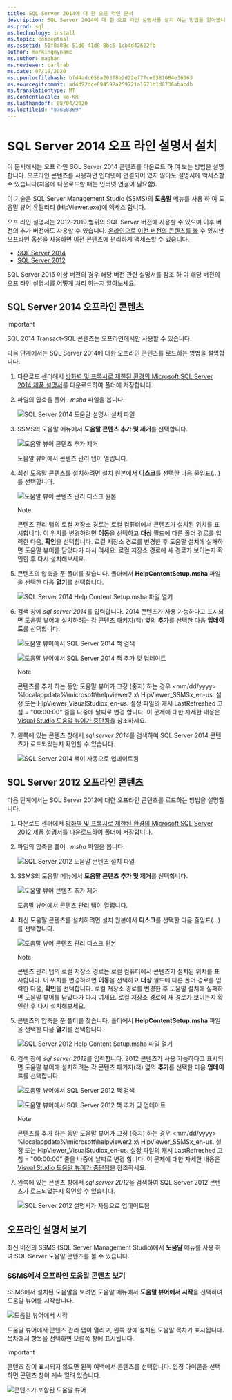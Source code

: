 ```yaml
---
title: SQL Server 2014에 대 한 오프 라인 문서
description: SQL Server 2014에 대 한 오프 라인 설명서를 설치 하는 방법을 알아봅니다. SSMS(SQL Server Management Studio)를 사용하여 오프라인 콘텐츠를 볼 수 있습니다.
ms.prod: sql
ms.technology: install
ms.topic: conceptual
ms.assetid: 51f8a08c-51d0-41d8-8bc5-1cb4d42622fb
author: markingmyname
ms.author: maghan
ms.reviewer: carlrab
ms.date: 07/19/2020
ms.openlocfilehash: bfd4adc658a203f8e2d22ef77ce0381084e36363
ms.sourcegitcommit: ad4d92dce894592a259721a1571b1d8736abacdb
ms.translationtype: MT
ms.contentlocale: ko-KR
ms.lasthandoff: 08/04/2020
ms.locfileid: "87650369"
---
```

# <a name="install-sql-server-2014-offline-documentation"></a>SQL Server 2014 오프 라인 설명서 설치

이 문서에서는 오프 라인 SQL Server 2014 콘텐츠를 다운로드 하 여 보는 방법을 설명 합니다. 오프라인 콘텐츠를 사용하면 인터넷에 연결되어 있지 않아도 설명서에 액세스할 수 있습니다(처음에 다운로드할 때는 인터넷 연결이 필요함).

이 기술은 SQL Server Management Studio (SSMS)의 **도움말** 메뉴를 사용 하 여 도움말 뷰어 유틸리티 (HlpViewer.exe)에 액세스 합니다.

오프 라인 설명서는 2012-2019 범위의 SQL Server 버전에 사용할 수 있으며 이후 버전의 추가 버전에도 사용할 수 있습니다. [온라인으로 이전 버전의 콘텐츠를 볼](https://docs.microsoft.com/previous-versions/sql/) 수 있지만 오프라인 옵션을 사용하면 이전 콘텐츠에 편리하게 액세스할 수 있습니다.

- [SQL Server 2014](#sql-server-2014-offline-content)
- [SQL Server 2012](#sql-server-2012-offline-content)

SQL Server 2016 이상 버전의 경우 해당 버전 관련 설명서를 참조 하 여 해당 버전의 오프 라인 설명서를 어떻게 처리 하는지 알아보세요.

## <a name="sql-server-2014-offline-content"></a>SQL Server 2014 오프라인 콘텐츠

> [!IMPORTANT]
> SQL 2014 Transact-SQL 콘텐츠는 오프라인에서만 사용할 수 있습니다.

다음 단계에서는 SQL Server 2014에 대한 오프라인 콘텐츠를 로드하는 방법을 설명합니다.

1. 다운로드 센터에서 [방화벽 및 프록시로 제한된 환경의 Microsoft SQL Server 2014 제품 설명서](https://www.microsoft.com/download/details.aspx?id=42557)를 다운로드하여 폴더에 저장합니다.

2. 파일의 압축을 풀어 *. msha* 파일을 봅니다.

   ![SQL Server 2014 도움말 설명서 설치 파일](../sql-server/media/sql-server-offline-documentation/sql-2014-help-content-setup-msha.png)

3. SSMS의 도움말 메뉴에서 **도움말 콘텐츠 추가 및 제거**를 선택합니다.

   ![도움말 뷰어 콘텐츠 추가 제거](../sql-server/media/sql-server-offline-documentation/add-remove-content.png)

   도움말 뷰어에서 콘텐츠 관리 탭이 열립니다.

4. 최신 도움말 콘텐츠를 설치하려면 설치 원본에서 **디스크**를 선택한 다음 줄임표(...)를 선택합니다.

   ![도움말 뷰어 콘텐츠 관리 디스크 원본](../sql-server/media/sql-server-offline-documentation/install-source-disk.png)

   > [!NOTE]
   > 콘텐츠 관리 탭의 로컬 저장소 경로는 로컬 컴퓨터에서 콘텐츠가 설치된 위치를 표시합니다. 이 위치를 변경하려면 **이동**을 선택하고 **대상** 필드에 다른 폴더 경로를 입력한 다음, **확인**을 선택합니다.
   로컬 저장소 경로를 변경한 후 도움말 설치에 실패하면 도움말 뷰어를 닫았다가 다시 여세요. 로컬 저장소 경로에 새 경로가 보이는지 확인한 후 다시 설치해보세요.

5. 콘텐츠의 압축을 푼 폴더를 찾습니다. 폴더에서 **HelpContentSetup.msha** 파일을 선택한 다음 **열기**를 선택합니다.

   ![SQL Server 2014 Help Content Setup.msha 파일 열기](../sql-server/media/sql-server-offline-documentation/sql-2014-open-msha.png)

6. 검색 창에 *sql server 2014*를 입력합니다. 2014 콘텐츠가 사용 가능하다고 표시되면 도움말 뷰어에 설치하려는 각 콘텐츠 패키지(책) 옆의 **추가**를 선택한 다음 **업데이트**를 선택합니다.

   ![도움말 뷰어에서 SQL Server 2014 책 검색](../sql-server/media/sql-server-offline-documentation/sql-2014-search.png)

   ![도움말 뷰어에서 SQL Server 2014 책 추가 및 업데이트](../sql-server/media/sql-server-offline-documentation/sql-2014-add-update.png)

    > [!NOTE]
    > 콘텐츠를 추가 하는 동안 도움말 뷰어가 고정 (중지) 하는 경우 \<mm/dd/yyyy> %localappdata%\microsoft\helpviewer2.x\ HlpViewer_SSMSx_en-us. 설정 또는 HlpViewer_VisualStudiox_en-us. 설정 파일의 캐시 LastRefreshed 고침 = "00:00:00" 줄을 나중에 날짜로 변경 합니다. 이 문제에 대한 자세한 내용은 [Visual Studio 도움말 뷰어가 중단됨](/visualstudio/welcome-to-visual-studio)을 참조하세요.

7. 왼쪽에 있는 콘텐츠 창에서 *sql server 2014*를 검색하여 SQL Server 2014 콘텐츠가 로드되었는지 확인할 수 있습니다.

   ![SQL Server 2014 책이 자동으로 업데이트됨](../sql-server/media/sql-server-offline-documentation/sql-2014-content.png)

## <a name="sql-server-2012-offline-content"></a>SQL Server 2012 오프라인 콘텐츠

다음 단계에서는 SQL Server 2012에 대한 오프라인 콘텐츠를 로드하는 방법을 설명합니다.

1. 다운로드 센터에서 [방화벽 및 프록시로 제한된 환경의 Microsoft SQL Server 2012 제품 설명서](https://www.microsoft.com/download/details.aspx?id=35750)를 다운로드하여 폴더에 저장합니다.

2. 파일의 압축을 풀어 *. msha* 파일을 봅니다.

   ![SQL Server 2012 도움말 콘텐츠 설치 파일](../sql-server/media/sql-server-offline-documentation/sql-2012-help-content-setup-msha.png)

3. SSMS의 도움말 메뉴에서 **도움말 콘텐츠 추가 및 제거**를 선택합니다.

   ![도움말 뷰어 콘텐츠 추가 제거](../sql-server/media/sql-server-offline-documentation/add-remove-content.png)

   도움말 뷰어에서 콘텐츠 관리 탭이 열립니다.

4. 최신 도움말 콘텐츠를 설치하려면 설치 원본에서 **디스크**를 선택한 다음 줄임표(...)를 선택합니다.

   ![도움말 뷰어 콘텐츠 관리 디스크 원본](../sql-server/media/sql-server-offline-documentation/install-source-disk.png)

   > [!NOTE]
   > 콘텐츠 관리 탭의 로컬 저장소 경로는 로컬 컴퓨터에서 콘텐츠가 설치된 위치를 표시합니다. 이 위치를 변경하려면 **이동**을 선택하고 **대상** 필드에 다른 폴더 경로를 입력한 다음, **확인**을 선택합니다.
   로컬 저장소 경로를 변경한 후 도움말 설치에 실패하면 도움말 뷰어를 닫았다가 다시 여세요. 로컬 저장소 경로에 새 경로가 보이는지 확인한 후 다시 설치해보세요.

5. 콘텐츠의 압축을 푼 폴더를 찾습니다. 폴더에서 **HelpContentSetup.msha** 파일을 선택한 다음 **열기**를 선택합니다.

   ![SQL Server 2012 Help Content Setup.msha 파일 열기](../sql-server/media/sql-server-offline-documentation/sql-2012-open-msha.png)

6. 검색 창에 *sql server 2012*를 입력합니다. 2012 콘텐츠가 사용 가능하다고 표시되면 도움말 뷰어에 설치하려는 각 콘텐츠 패키지(책) 옆의 **추가**를 선택한 다음 **업데이트**를 선택합니다.

   ![도움말 뷰어에서 SQL Server 2012 책 검색](../sql-server/media/sql-server-offline-documentation/sql-2012-search.png)

   ![도움말 뷰어에서 SQL Server 2012 책 추가 및 업데이트](../sql-server/media/sql-server-offline-documentation/sql-2012-add-update.png)

    > [!NOTE]
    > 콘텐츠를 추가 하는 동안 도움말 뷰어가 고정 (중지) 하는 경우 \<mm/dd/yyyy> %localappdata%\microsoft\helpviewer2.x\ HlpViewer_SSMSx_en-us. 설정 또는 HlpViewer_VisualStudiox_en-us. 설정 파일의 캐시 LastRefreshed 고침 = "00:00:00" 줄을 나중에 날짜로 변경 합니다. 이 문제에 대한 자세한 내용은 [Visual Studio 도움말 뷰어가 중단됨](/visualstudio/welcome-to-visual-studio)을 참조하세요.

7. 왼쪽에 있는 콘텐츠 창에서 *sql server 2012*을 검색하여 SQL Server 2012 콘텐츠가 로드되었는지 확인할 수 있습니다.

   ![SQL Server 2012 설명서가 자동으로 업데이트됨](../sql-server/media/sql-server-offline-documentation/sql-2012-content.png)

## <a name="view-offline-documentation"></a>오프라인 설명서 보기

최신 버전의 SSMS (SQL Server Management Studio)에서 **도움말** 메뉴를 사용 하 여 SQL Server 도움말 콘텐츠를 볼 수 있습니다.

### <a name="view-offline-help-content-in-ssms"></a>SSMS에서 오프라인 도움말 콘텐츠 보기

SSMS에서 설치된 도움말을 보려면 도움말 메뉴에서 **도움말 뷰어에서 시작**을 선택하여 도움말 뷰어를 시작합니다.

   ![도움말 뷰어에서 시작](../sql-server/media/sql-server-offline-documentation/helpviewer-view-offline.png)  

도움말 뷰어에서 콘텐츠 관리 탭이 열리고, 왼쪽 창에 설치된 도움말 목차가 표시됩니다. 목차에서 항목을 선택하면 오른쪽 창에 표시됩니다.

> [!Important]
> 콘텐츠 창이 표시되지 않으면 왼쪽 여백에서 콘텐츠를 선택합니다. 압정 아이콘을 선택하면 콘텐츠 창이 계속 열려 있습니다.  

   ![콘텐츠가 포함된 도움말 뷰어](../sql-server/media/sql-server-offline-documentation/view-offline-all.png)
